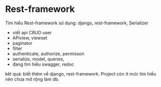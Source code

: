 # Rest-framework
Tìm hiểu Rest-framework
sử dụng: django, rest-framework, Serializer
- viết api CRUD user
- APiview, viewset
- paginator
- filter
- authenticate, authorize, permisson
- serialize, model, queries,
- đang tìm hiểu swagger, redoc

kêt quả: biết thêm về django, rest-framework. Project còn ở mức tìm hiểu nên chưa mở rộng làm db.
